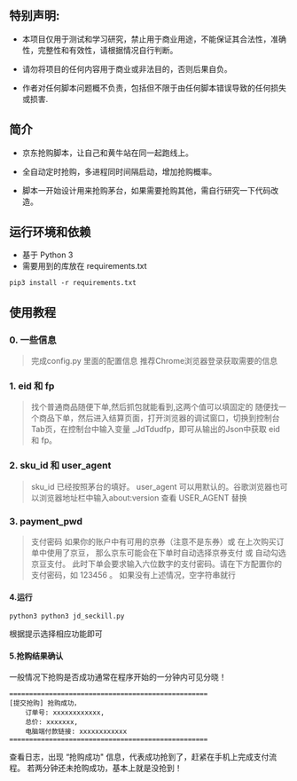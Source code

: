 

## 特别声明:

* 本项目仅用于测试和学习研究，禁止用于商业用途，不能保证其合法性，准确性，完整性和有效性，请根据情况自行判断。

* 请勿将项目的任何内容用于商业或非法目的，否则后果自负。

* 作者对任何脚本问题概不负责，包括但不限于由任何脚本错误导致的任何损失或损害.


## 简介

* 京东抢购脚本，让自己和黄牛站在同一起跑线上。

* 全自动定时抢购，多进程同时间隔启动，增加抢购概率。

* 脚本一开始设计用来抢购茅台，如果需要抢购其他，需自行研究一下代码改造。



## 运行环境和依赖

- 基于 Python 3
- 需要用到的库放在 requirements.txt

```
pip3 install -r requirements.txt
```


## 使用教程
### 0. 一些信息
> 完成config.py 里面的配置信息
> 推荐Chrome浏览器登录获取需要的信息

### 1. eid 和 fp
> 找个普通商品随便下单,然后抓包就能看到,这两个值可以填固定的
> 随便找一个商品下单，然后进入结算页面，打开浏览器的调试窗口，切换到控制台Tab页，在控制台中输入变量 _JdTdudfp，即可从输出的Json中获取 eid 和 fp。

### 2. sku_id 和 user_agent
> sku_id 已经按照茅台的填好。
> user_agent  可以用默认的。谷歌浏览器也可以浏览器地址栏中输入about:version 查看 USER_AGENT 替换

### 3. payment_pwd
> 支付密码
> 如果你的账户中有可用的京券（注意不是东券）或 在上次购买订单中使用了京豆，
> 那么京东可能会在下单时自动选择京券支付 或 自动勾选京豆支付。
> 此时下单会要求输入六位数字的支付密码。请在下方配置你的支付密码，如 123456 。
> 如果没有上述情况，空字符串就行

#### 4.运行
```
python3 python3 jd_seckill.py
```
根据提示选择相应功能即可

#### 5.抢购结果确认
一般情况下抢购是否成功通常在程序开始的一分钟内可见分晓！
```
==================================================
[提交抢购] 抢购成功，
    订单号: xxxxxxxxxxxx,
    总价: xxxxxxx,
    电脑端付款链接: xxxxxxxxxxxx
==================================================
```
查看日志，出现 “抢购成功" 信息，代表成功抢到了，赶紧在手机上完成支付流程。
若两分钟还未抢购成功，基本上就是没抢到！

